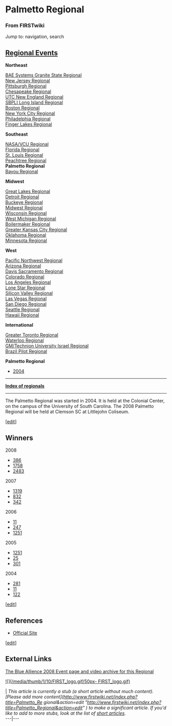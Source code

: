 # Palmetto Regional

### From FIRSTwiki

Jump to: navigation, search

[Regional Events](Index_of_Regionals "Index of Regionals" )  
---  
  
**Northeast**  

[BAE Systems Granite State
Regional](BAE_Systems_Granite_State_Regional "BAE Systems Granite
State Regional" )  
[New Jersey Regional](New_Jersey_Regional "New Jersey Regional" )  
[Pittsburgh Regional](Pittsburgh_Regional "Pittsburgh Regional" )  
[Chesapeake Regional](Chesapeake_Regional "Chesapeake Regional" )  
[UTC New England Regional](UTC_New_England_Regional "UTC New
England Regional" )  
[SBPLI Long Island Regional](SBPLI_Long_Island_Regional "SBPLI Long
Island Regional" )  
[Boston Regional](Boston_Regional "Boston Regional" )  
[New York City Regional](New_York_City_Regional "New York City
Regional" )  
[Philadelphia Regional](Philadelphia_Regional "Philadelphia
Regional" )  
[Finger Lakes Regional](Finger_Lakes_Regional "Finger Lakes
Regional" )  

**Southeast**  

[NASA/VCU Regional](NASA/VCU_Regional "NASA/VCU Regional" )  
[Florida Regional](Florida_Regional "Florida Regional" )  
[St. Louis Regional](St._Louis_Regional "St. Louis Regional" )  
[Peachtree Regional](Peachtree_Regional "Peachtree Regional" )  
**Palmetto Regional**  
[Bayou Regional](Bayou_Regional "Bayou Regional" )  

**Midwest**  

[Great Lakes Regional](Great_Lakes_Regional "Great Lakes Regional"
)  
[Detroit Regional](Detroit_Regional "Detroit Regional" )  
[Buckeye Regional](Buckeye_Regional "Buckeye Regional" )  
[Midwest Regional](Midwest_Regional "Midwest Regional" )  
[Wisconsin Regional](Wisconsin_Regional "Wisconsin Regional" )  
[West Michigan Regional](West_Michigan_Regional "West Michigan
Regional" )  
[Boilermaker Regional](Boilermaker_Regional "Boilermaker Regional"
)  
[Greater Kansas City Regional](Greater_Kansas_City_Regional
"Greater Kansas City Regional" )  
[Oklahoma Regional](Oklahoma_Regional "Oklahoma Regional" )  
[Minnesota Regional](Minnesota_Regional "Minnesota Regional" )  

**West**  

[Pacific Northwest Regional](Pacific_Northwest_Regional "Pacific
Northwest Regional" )  
[Arizona Regional](Arizona_Regional "Arizona Regional" )  
[Davis Sacramento Regional](Davis_Sacramento_Regional "Davis
Sacramento Regional" )  
[Colorado Regional](Colorado_Regional "Colorado Regional" )  
[Los Angeles Regional](Los_Angeles_Regional "Los Angeles Regional"
)  
[Lone Star Regional](Lone_Star_Regional "Lone Star Regional" )  
[Silicon Valley Regional](Silicon_Valley_Regional "Silicon Valley
Regional" )  
[Las Vegas Regional](Las_Vegas_Regional "Las Vegas Regional" )  
[San Diego Regional](San_Diego_Regional "San Diego Regional" )  
[Seattle Regional](Seattle_Regional "Seattle Regional" )  
[Hawaii Regional](Hawaii_Regional "Hawaii Regional" )  

**International**  

[Greater Toronto Regional](Greater_Toronto_Regional "Greater
Toronto Regional" )  
[Waterloo Regional](Waterloo_Regional "Waterloo Regional" )  
[GM/Technion University Israel
Regional](GM/Technion_University_Israel_Regional "GM/Technion
University Israel Regional" )  
[Brazil Pilot Regional](Brazil_Pilot_Regional "Brazil Pilot
Regional" )  
  
  
  

****Palmetto Regional****

  * [2004](Palmetto_Regional_2004 "Palmetto Regional 2004" )

* * *

**[Index of regionals](Index_of_regionals "Index of regionals" )**

  
  
  
---  
  
The Palmetto Regional was started in 2004. It is held at the Colonial Center,
on the campus of the University of South Carolina. The 2008 Palmetto Regional
will be held at Clemson SC at Littlejohn Coliseum.

  

[[edit](/index.php?title=Palmetto_Regional&action=edit&section=1 "Edit
section: Winners" )]

## Winners

2008

  * [386](386 "386" )
  * [1758](1758 "1758" )
  * [2483](2483 "2483" )

2007

  * [1319](1319 "1319" )
  * [832](832 "832" )
  * [342](342 "342" )

2006

  * [11](11 "11" )
  * [247](247 "247" )
  * [1251](1251 "1251" )

2005

  * [1251](1251 "1251" )
  * [25](25 "25" )
  * [301](301 "301" )

2004

  * [281](281 "281" )
  * [11](11 "11" )
  * [122](122 "122" )

[[edit](/index.php?title=Palmetto_Regional&action=edit&section=2 "Edit
section: References" )]

## References

  * [Official Site](http://www.engr.sc.edu/palmettofirst "http://www.engr.sc.edu/palmettofirst" )

[[edit](/index.php?title=Palmetto_Regional&action=edit&section=3 "Edit
section: External Links" )]

## External Links

[The Blue Allience 2008 Event page and video archive for this
Regional](http://www.thebluealliance.net/tbatv/event.php?eventid=174
"http://www.thebluealliance.net/tbatv/event.php?eventid=174" )

  

[![](/media/thumb/1/10/FIRST_logo.gif/50px-
FIRST_logo.gif)](Image:FIRST_logo.gif "" )

|  _This article is currently a stub (a short article without much content).
[Please add more content](http://www.firstwiki.net/index.php?title=Palmetto_Re
gional&action=edit
"http://www.firstwiki.net/index.php?title=Palmetto_Regional&action=edit" ) to
make a significant article. If you'd like to add to more stubs, look at the
list of [short articles](Special:Shortpages "Special:Shortpages"
)._  
---|---  
  

